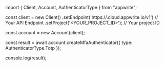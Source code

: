 import { Client, Account, AuthenticatorType } from "appwrite";

const client = new Client()
    .setEndpoint('https://<REGION>.cloud.appwrite.io/v1') // Your API Endpoint
    .setProject('<YOUR_PROJECT_ID>'); // Your project ID

const account = new Account(client);

const result = await account.createMfaAuthenticator({
    type: AuthenticatorType.Totp
});

console.log(result);
